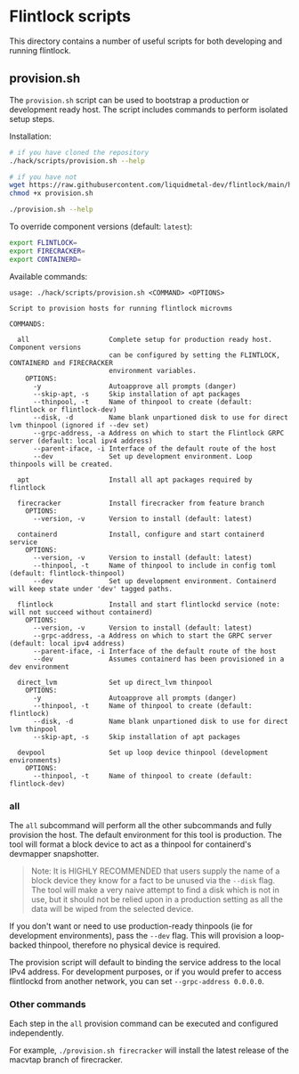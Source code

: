 # Flintlock scripts

This directory contains a number of useful scripts for both developing and running
flintlock.

## provision.sh

The `provision.sh` script can be used to bootstrap a production or development
ready host. The script includes commands to perform isolated setup steps.

Installation:

```bash
# if you have cloned the repository
./hack/scripts/provision.sh --help

# if you have not
wget https://raw.githubusercontent.com/liquidmetal-dev/flintlock/main/hack/scripts/provision.sh
chmod +x provision.sh

./provision.sh --help
```

To override component versions (default: `latest`):
```bash
export FLINTLOCK=
export FIRECRACKER=
export CONTAINERD=
```

Available commands:
```
usage: ./hack/scripts/provision.sh <COMMAND> <OPTIONS>

Script to provision hosts for running flintlock microvms

COMMANDS:

  all                    Complete setup for production ready host. Component versions
                         can be configured by setting the FLINTLOCK, CONTAINERD and FIRECRACKER
                         environment variables.
    OPTIONS:
      -y                 Autoapprove all prompts (danger)
      --skip-apt, -s     Skip installation of apt packages
      --thinpool, -t     Name of thinpool to create (default: flintlock or flintlock-dev)
      --disk, -d         Name blank unpartioned disk to use for direct lvm thinpool (ignored if --dev set)
      --grpc-address, -a Address on which to start the Flintlock GRPC server (default: local ipv4 address)
      --parent-iface, -i Interface of the default route of the host
      --dev              Set up development environment. Loop thinpools will be created.

  apt                    Install all apt packages required by flintlock

  firecracker            Install firecracker from feature branch
    OPTIONS:
      --version, -v      Version to install (default: latest)

  containerd             Install, configure and start containerd service
    OPTIONS:
      --version, -v      Version to install (default: latest)
      --thinpool, -t     Name of thinpool to include in config toml (default: flintlock-thinpool)
      --dev              Set up development environment. Containerd will keep state under 'dev' tagged paths.

  flintlock              Install and start flintlockd service (note: will not succeed without containerd)
    OPTIONS:
      --version, -v      Version to install (default: latest)
      --grpc-address, -a Address on which to start the GRPC server (default: local ipv4 address)
      --parent-iface, -i Interface of the default route of the host
      --dev              Assumes containerd has been provisioned in a dev environment

  direct_lvm             Set up direct_lvm thinpool
    OPTIONS:
      -y                 Autoapprove all prompts (danger)
      --thinpool, -t     Name of thinpool to create (default: flintlock)
      --disk, -d         Name blank unpartioned disk to use for direct lvm thinpool
      --skip-apt, -s     Skip installation of apt packages

  devpool                Set up loop device thinpool (development environments)
    OPTIONS:
      --thinpool, -t     Name of thinpool to create (default: flintlock-dev)
```

### all

The `all` subcommand will perform all the other subcommands and fully provision the
host. The default environment for this tool is production. The tool will format a block
device to act as a thinpool for containerd's devmapper snapshotter.

> Note: It is HIGHLY RECOMMENDED that users supply the name of a block device
they know for a fact to be unused via the `--disk` flag. The tool will make a
very naive attempt to find a disk which is not in use, but it should not be relied
upon in a production setting as all the data will be wiped from the selected device.

If you don't want or need to use production-ready thinpools (ie for development
environments), pass the `--dev` flag. This will provision a loop-backed thinpool,
therefore no physical device is required.

The provision script will default to binding the service address to the local IPv4 address.
For development purposes, or if you would prefer to access flintlockd from another
network, you can set `--grpc-address 0.0.0.0`.

### Other commands

Each step in the `all` provision command can be executed and configured
independently.

For example, `./provision.sh firecracker` will install the latest release of
the macvtap branch of firecracker.

